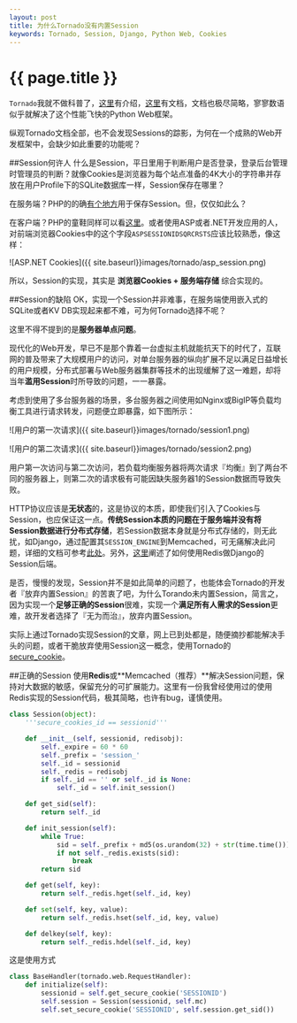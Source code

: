```yaml
---
layout: post
title: 为什么Tornado没有内置Session
keywords: Tornado, Session, Django, Python Web, Cookies
---
```


{{ page.title }}
================

`Tornado`我就不做科普了，[这里](http://www.tornadoweb.cn/)有介绍，[这里](http://www.tornadoweb.cn/documentation)有文档，文档也极尽简略，寥寥数语似乎就解决了这个性能飞快的Python Web框架。

纵观Tornado文档全部，也不会发现Sessions的踪影，为何在一个成熟的Web开发框架中，会缺少如此重要的功能呢？

##Session何许人
什么是Session，平日里用于判断用户是否登录，登录后台管理时管理员的判断？就像Cookies是浏览器为每个站点准备的4K大小的字符串并存放在用户Profile下的SQLite数据库一样，Session保存在哪里？

在服务端？PHP的的确[有个地方](http://www.php.net/manual/zh/session.configuration.php#ini.session.save-path)用于保存Session。但，仅仅如此么？

在客户端？PHP的童鞋同样可以看[这里](http://www.php.net/manual/zh/session.configuration.php#ini.session.name)。或者使用ASP或者.NET开发应用的人，对前端浏览器Cookies中的这个字段`ASPSESSIONIDSQRCRSTS`应该比较熟悉，像这样：

![ASP.NET Cookies]({{ site.baseurl}}images/tornado/asp_session.png)

所以，Session的实现，其实是 **浏览器Cookies + 服务端存储** 综合实现的。

##Session的缺陷
OK，实现一个Session并非难事，在服务端使用嵌入式的SQLite或者KV DB实现起来都不难，可为何Tornado选择不呢？

这里不得不提到的是**服务器单点问题**。

现代化的Web开发，早已不是那个靠着一台虚拟主机就能抗天下的时代了，互联网的普及带来了大规模用户的访问，对单台服务器的纵向扩展不足以满足日益增长的用户规模，分布式部署与Web服务器集群等技术的出现缓解了这一难题，却将当年**滥用Session**时所导致的问题，一一暴露。

考虑到使用了多台服务器的场景，多台服务器之间使用如Nginx或BigIP等负载均衡工具进行请求转发，问题便立即暴露，如下图所示：

![用户的第一次请求]({{ site.baseurl}}images/tornado/session1.png)

![用户的第二次请求]({{ site.baseurl}}images/tornado/session2.png)


用户第一次访问与第二次访问，若负载均衡服务器将两次请求『均衡』到了两台不同的服务器上，则第二次的请求极有可能因缺失服务器1的Session数据而导致失败。

HTTP协议应该是**无状态**的，这是协议的本质，即使我们引入了Cookies与Session，也应保证这一点。**传统Session本质的问题在于服务端并没有将Session数据进行分布式存储**，若Session数据本身就是分布式存储的，则无此扰，如Django，通过配置其`SESSION_ENGINE`到Memcached，可无痛解决此问题，详细的文档可参考[此处](https://docs.djangoproject.com/en/dev/topics/http/sessions/)。另外，[这里](http://michal.karzynski.pl/blog/2013/07/14/using-redis-as-django-session-store-and-cache-backend/)阐述了如何使用Redis做Django的Session后端。

是否，慢慢的发现，Session并不是如此简单的问题了，也能体会Tornado的开发者『放弃内置Session』的苦衷了吧，为什么Torando未内置Session，简言之，因为实现一个**足够正确的Session**很难，实现一个**满足所有人需求的Session**更难，故开发者选择了『无为而治』，放弃内置Session。

实际上通过Tornado实现Session的文章，网上已到处都是，随便摘抄都能解决手头的问题，或者干脆放弃使用Session这一概念，使用Tornado的[secure_cookie](http://www.tornadoweb.cn/documentation#cookie-cookie)。

##正确的Session
使用**Redis**或**Memcached（推荐）**解决Session问题，保持对大数据的敏感，保留充分的可扩展能力。这里有一份我曾经使用过的使用Redis实现的Session代码，极其简略，也许有bug，谨慎使用。

```python
class Session(object):
    '''secure_cookies_id == sessionid'''

    def __init__(self, sessionid, redisobj):
        self._expire = 60 * 60
        self._prefix = 'session_'
        self._id = sessionid
        self._redis = redisobj
        if self._id == '' or self._id is None:
            self._id = self.init_session()

    def get_sid(self):
        return self._id

    def init_session(self):
        while True:
            sid = self._prefix + md5(os.urandom(32) + str(time.time()))
            if not self._redis.exists(sid):
                break
        return sid

    def get(self, key):
        return self._redis.hget(self._id, key)

    def set(self, key, value):
        return self._redis.hset(self._id, key, value)

    def delkey(self, key):
        return self._redis.hdel(self._id, key)
```

这是使用方式

```python
class BaseHandler(tornado.web.RequestHandler):
    def initialize(self):
        sessionid = self.get_secure_cookie('SESSIONID')
        self.session = Session(sessionid, self.mc)
        self.set_secure_cookie('SESSIONID', self.session.get_sid())
```

